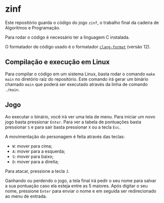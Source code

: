 # zinf

Este repositório guarda o código do jogo `zinf`, o trabalho final da cadeira de Algoritmos e Programação.

Para rodar o código é necessário ter a linguagem C instalada.

O formatador de código usado é o formatador [`clang-format`](https://clang.llvm.org/docs/ClangFormat.html) (versão 12).

## Compilação e execução em Linux

Para compilar o código em um sistema Linux, basta rodar o comando `make main` no diretório raíz do repositório.
Este comando irá gerar um binário chamado `main` que poderá ser executado através da linha de comando `./main`.

## Jogo

Ao executar o binário, você irá ver uma tela de menu. Para iniciar um novo jogo basta pressionar `Enter`. Para
ver a tabela de pontuações basta pressionar `S` e para sair basta pressionar `X` ou a tecla `Esc`.

A movimentação do personagem é feita através das teclas:

- `W`: mover para cima;
- `A`: mover para a esquerda;
- `S`: mover para baixo;
- `D`: mover para a direita;

Para atacar, pressione a tecla `J`.

Ganhando ou perdendo o jogo, a tela final irá pedir o seu nome para salvar a sua pontuação caso ela esteja entre
as 5 maiores. Após digitar o seu nome, pressione `Enter` para enviar o nome e em seguida ser redirecionado ao menu
de entrada.
